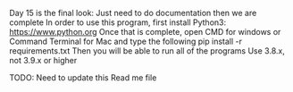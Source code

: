 Day 15 is the final look: Just need to do documentation then we are complete 
In order to use this program, first install Python3: https://www.python.org
Once that is complete, open CMD for windows or Command Terminal for Mac and type the following 
pip install -r requirements.txt
Then you will be able to run all of the programs
Use 3.8.x, not 3.9.x or higher

TODO: Need to update this Read me file